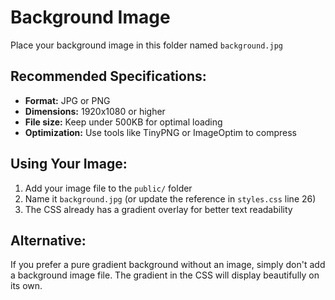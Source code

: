 # Background Image

Place your background image in this folder named `background.jpg`

## Recommended Specifications:
- **Format:** JPG or PNG
- **Dimensions:** 1920x1080 or higher
- **File size:** Keep under 500KB for optimal loading
- **Optimization:** Use tools like TinyPNG or ImageOptim to compress

## Using Your Image:
1. Add your image file to the `public/` folder
2. Name it `background.jpg` (or update the reference in `styles.css` line 26)
3. The CSS already has a gradient overlay for better text readability

## Alternative:
If you prefer a pure gradient background without an image, simply don't add a background image file. The gradient in the CSS will display beautifully on its own.

